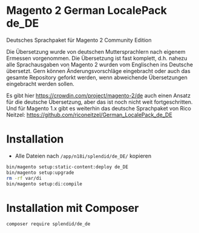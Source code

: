 # Magento 2 German LocalePack de_DE

Deutsches Sprachpaket für Magento 2 Community Edition

Die Übersetzung wurde von deutschen Muttersprachlern nach eigenem Ermessen vorgenommen. Die Übersetzung ist fast komplett, d.h. nahezu alle Sprachausgaben von Magento 2 wurden vom Englischen ins Deutsche übersetzt. Gern können Änderungsvorschläge eingebracht oder auch das gesamte Repository geforkt werden, wenn abweichende Übersetzungen eingebracht werden sollen.

Es gibt hier https://crowdin.com/project/magento-2/de auch einen Ansatz für die deutsche Übersetzung, aber das ist noch nicht weit fortgeschritten. 
Und für Magento 1.x gibt es weiterhin das deutsche Sprachpaket von Rico Neitzel: https://github.com/riconeitzel/German_LocalePack_de_DE

# Installation
 - Alle Dateien nach `/app/n18i/splendid/de_DE/` kopieren
```bash
bin/magento setup:static-content:deploy de_DE
bin/magento setup:upgrade
rm -rf var/di
bin/magento setup:di:compile
```

# Installation mit Composer
```bash
composer require splendid/de_de
```
